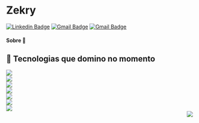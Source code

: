 # Zekry
[![Linkedin Badge](https://img.shields.io/badge/-pedrorichil-blue?style=flat-square&logo=Linkedin&logoColor=white&link=https://www.linkedin.com/in/pedrorichil/)](https://www.linkedin.com/in/pedrorichil/)
[![Gmail Badge](https://img.shields.io/badge/-Pedrorichillbia@gmail.com-c14438?style=flat-square&logo=Gmail&logoColor=white&link=mailto:pedrorichillbia@gmail.com)](mailto:pedrorichillbia@gmail.com)
[![Gmail Badge](https://img.shields.io/badge/-@pedrorichil-black?style=flat-square&logo=Medium&logoColor=white&link=https://medium.com/@pedrorichil)](https://medium.com/@pedrorichil)

<!-- ### Hi there 👋 -->

#### Sobre 💬


## 🤯 Tecnologias que domino no momento

<p align="left">
  <img src="https://img.shields.io/badge/%20-Python-000000?style=flat-square&logo=Python" /> <br />
  <img src="https://img.shields.io/badge/C++-00599C?style=flat-square&logo=C%2B%2B&logoColor=white" /> <br />
  <img src="https://img.shields.io/badge/%20-Node.js-000000?style=flat-square&logo=Node.js" /> <br /> 
  <img src="https://img.shields.io/badge/%20-JavaScript-000000?style=flat-square&logo=JavaScript" /> <br />
  <img src="https://img.shields.io/badge/%20-HTML5-000000?style=flat-square&logo=HTML5" /> <br /> 
  <img src="https://img.shields.io/badge/%20-CSHARP-000000?style=flat-square&logo=CSHARP" /> <br />  
  <img src="https://img.shields.io/badge/-Java-fff?&logo=Java" /> <br />
  <img align="right" src="https://github-readme-stats.vercel.app/api?username=zekryy&count_private=true&theme=radical&show_icons=true&hide=prs" /> <br />
</p>
